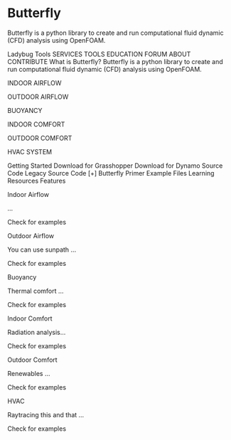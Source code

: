 # Butterfly
Butterfly is a python library to create and run computational fluid dynamic (CFD) analysis using OpenFOAM.

  

Ladybug Tools
SERVICES
TOOLS 
EDUCATION 
FORUM
ABOUT
CONTRIBUTE
What is Butterfly?
Butterfly is a python library to create and run computational fluid dynamic (CFD) analysis using OpenFOAM.


 
INDOOR AIRFLOW

 
OUTDOOR AIRFLOW

 
BUOYANCY

 
INDOOR COMFORT

 
OUTDOOR COMFORT

 
HVAC SYSTEM

Getting Started
 Download
for Grasshopper
 Download
for Dynamo
 Source Code
Legacy
 Source Code
[+]
 Butterfly
Primer
 Example
Files
 Learning
Resources
Features

Indoor Airflow

...

Check for examples   

Outdoor Airflow

You can use sunpath ...

Check for examples   

Buoyancy

Thermal comfort ...

Check for examples   

Indoor Comfort

Radiation analysis...

Check for examples   

Outdoor Comfort

Renewables ...

Check for examples   

HVAC

Raytracing this and that ...

Check for examples